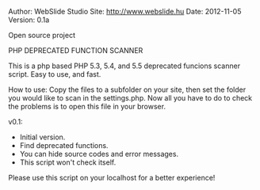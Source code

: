 Author: WebSlide Studio
Site: http://www.webslide.hu
Date: 2012-11-05
Version: 0.1a

Open source project

PHP  DEPRECATED  FUNCTION  SCANNER
                                    
                                    
                                    
This is a php based PHP 5.3, 5.4, and 5.5 deprecated funcions scanner script.
Easy to use, and fast.


How to use:
Copy the files to a subfolder on your site, then set the folder you would like to scan 
in the settings.php. Now all you have to do  to check the problems is to open this 
file in your browser.





v0.1:
- Initial version.
- Find deprecated functions.
- You can hide source codes and error messages.
- This script won't check itself.


Please use this script on your localhost for a better experience!

